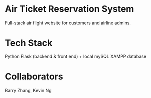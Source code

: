 # Air Ticket Reservation System 
Full-stack air flight website for customers and airline admins. 
# Tech Stack 
Python Flask (backend & front end) + local mySQL XAMPP database
# Collaborators 
Barry Zhang, Kevin Ng 
